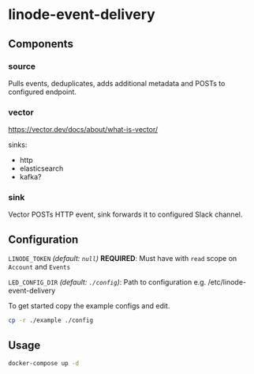 # linode-event-delivery

## Components

### source

Pulls events, deduplicates, adds additional metadata and POSTs to configured endpoint.

### vector

https://vector.dev/docs/about/what-is-vector/

sinks:
- http
- elasticsearch
- kafka?

### sink

Vector POSTs HTTP event, sink forwards it to configured Slack channel.

## Configuration

`LINODE_TOKEN` _(default: `null`)_ **REQUIRED**: Must have with `read` scope on `Account` and `Events`

`LED_CONFIG_DIR` _(default: `./config`)_: Path to configuration e.g. /etc/linode-event-delivery

To get started copy the example configs and edit.

``` sh
cp -r ./example ./config
```

## Usage

``` sh
docker-compose up -d
```
